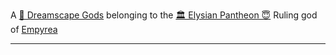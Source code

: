 A [🛐 Dreamscape Gods](🛐%20Dreamscape%20Gods.md) belonging to the [🏛 Elysian Pantheon 😇](🏛%20Elysian%20Pantheon%20😇.md)
Ruling god of [Empyrea](Empyrea)

---

